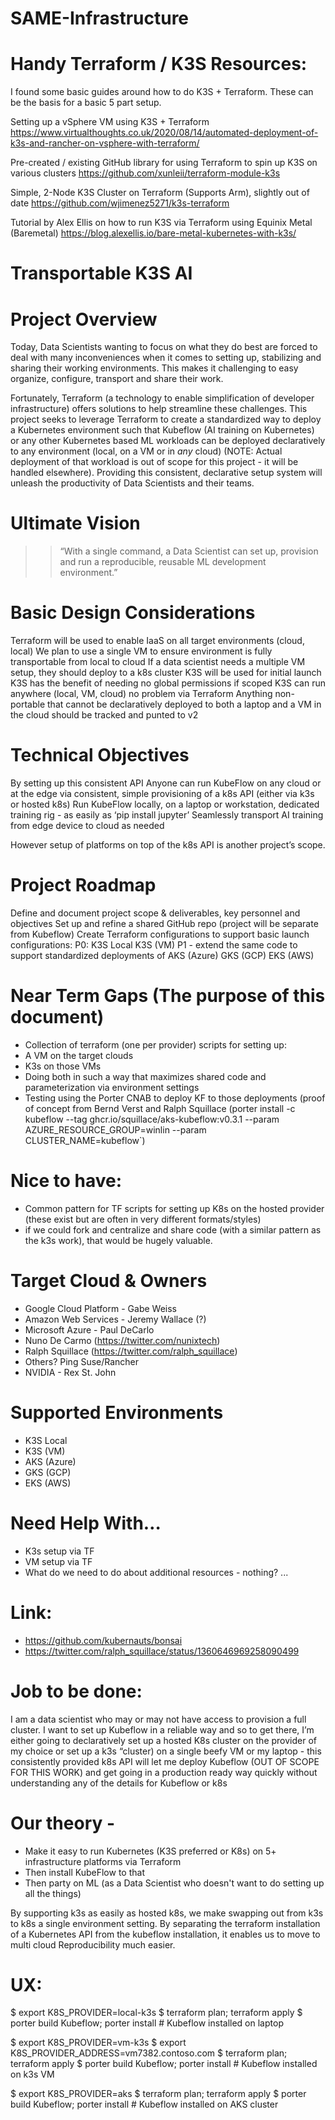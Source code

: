 # SAME-Infrastructure

# Handy Terraform / K3S Resources:

I found some basic guides around how to do K3S + Terraform. These can be the basis for a basic 5 part setup.

Setting up a vSphere VM using K3S + Terraform
https://www.virtualthoughts.co.uk/2020/08/14/automated-deployment-of-k3s-and-rancher-on-vsphere-with-terraform/

Pre-created / existing GitHub library for using Terraform to spin up K3S on various clusters
https://github.com/xunleii/terraform-module-k3s

Simple, 2-Node K3S Cluster on Terraform (Supports Arm), slightly out of date
https://github.com/wjimenez5271/k3s-terraform

Tutorial by Alex Ellis on how to run K3S via Terraform using Equinix Metal (Baremetal)
https://blog.alexellis.io/bare-metal-kubernetes-with-k3s/

# Transportable K3S AI

# Project Overview

Today, Data Scientists wanting to focus on what they do best are forced to deal with many inconveniences when it comes to setting up, stabilizing and sharing their working environments. This makes it challenging to easy organize, configure, transport and share their work.

Fortunately, Terraform (a technology to enable simplification of developer infrastructure) offers solutions to help streamline these challenges. This project seeks to leverage Terraform to create a standardized way to deploy a Kubernetes environment such that Kubeflow (AI training on Kubernetes) or any other Kubernetes based ML workloads can be deployed declaratively to any environment (local, on a VM or in *any* cloud) (NOTE: Actual deployment of that workload is out of scope for this project - it will be handled elsewhere). Providing this consistent, declarative setup system will unleash the productivity of Data Scientists and their teams. 

# Ultimate Vision

>> “With a single command, a Data Scientist can set up, provision and run a reproducible, reusable ML development environment.” 

# Basic Design Considerations
Terraform will be used to enable IaaS on all target environments (cloud, local)
We plan to use a single VM to ensure environment is fully transportable from local to cloud
If a data scientist needs a multiple VM setup, they should deploy to a k8s cluster
K3S will be used for initial launch
K3S has the benefit of needing no global permissions if scoped 
K3S can run anywhere (local, VM, cloud) no problem via Terraform
Anything non-portable that cannot be declaratively deployed to both a laptop and a VM in the cloud should be tracked and punted to v2

# Technical Objectives
By setting up this consistent API
Anyone can run KubeFlow on any cloud or at the edge via consistent, simple provisioning of a k8s API (either via k3s or hosted k8s)
Run KubeFlow locally, on a laptop or workstation, dedicated training rig - as easily as ‘pip install jupyter’
Seamlessly transport AI training from edge device to cloud as needed

However setup of platforms on top of the k8s API is another project’s scope.

# Project Roadmap
Define and document project scope & deliverables, key personnel and objectives 
Set up and refine a shared GitHub repo (project will be separate from Kubeflow)
Create Terraform configurations to support basic launch configurations:
P0:
K3S Local
K3S (VM)
P1 - extend the same code to support standardized deployments of 
AKS (Azure) 
GKS (GCP) 
EKS (AWS) 

# Near Term Gaps (The purpose of this document)
- Collection of terraform (one per provider) scripts for setting up:
- A VM on the target clouds 
- K3s on those VMs
- Doing both in such a way that maximizes shared code and parameterization via environment settings
- Testing using the Porter CNAB to deploy KF to those deployments (proof of concept from Bernd Verst and Ralph Squillace (porter install -c kubeflow --tag ghcr.io/squillace/aks-kubeflow:v0.3.1 --param AZURE_RESOURCE_GROUP=winlin --param CLUSTER_NAME=kubeflow`)

# Nice to have: 
- Common pattern for TF scripts for setting up K8s on the hosted provider
 (these exist but are often in very different formats/styles)
- if we could fork and centralize and share code (with a similar pattern as the k3s work), that would be hugely valuable.

# Target Cloud & Owners
- Google Cloud Platform - Gabe Weiss 
- Amazon Web Services - Jeremy Wallace (?)
- Microsoft Azure - Paul DeCarlo
- Nuno De Carmo (https://twitter.com/nunixtech)
- Ralph Squillace  (https://twitter.com/ralph_squillace) 
- Others? Ping Suse/Rancher
- NVIDIA - Rex St. John

# Supported Environments
- K3S Local
- K3S (VM)
- AKS (Azure)
- GKS (GCP)
- EKS (AWS)

# Need Help With…
- K3s setup via TF
- VM setup via TF
- What do we need to do about additional resources - nothing?
...

# Link: 
- https://github.com/kubernauts/bonsai
- https://twitter.com/ralph_squillace/status/1360646969258090499

# Job to be done:
I am a data scientist who may or may not have access to provision a full cluster. I want to set up Kubeflow in a reliable way and so to get there, I’m either going to declaratively set up a hosted K8s cluster on the provider of my choice or set up a k3s “cluster) on a single beefy VM or my laptop - this consistently provided k8s API will let me deploy Kubeflow (OUT OF SCOPE FOR THIS WORK) and get going in a production ready way quickly without understanding any of the details for Kubeflow or k8s

# Our theory -
- Make it easy to run Kubernetes (K3S preferred or K8s) on 5+ infrastructure platforms via Terraform
- Then install KubeFlow to that
- Then party on ML (as a Data Scientist who doesn't want to do setting up all the things)

By supporting k3s as easily as hosted k8s, we make swapping out from k3s to k8s a single environment setting.
By separating the terraform installation of a Kubernetes API from the kubeflow installation, it enables us to move to multi cloud Reproducibility much easier.

# UX:
$ export K8S_PROVIDER=local-k3s
$ terraform plan; terraform apply
$ porter build Kubeflow; porter install # Kubeflow installed on laptop

$ export K8S_PROVIDER=vm-k3s
$ export K8S_PROVIDER_ADDRESS=vm7382.contoso.com
$ terraform plan; terraform apply
$ porter build Kubeflow; porter install # Kubeflow installed on k3s VM

$ export K8S_PROVIDER=aks
$ terraform plan; terraform apply
$ porter build Kubeflow; porter install # Kubeflow installed on AKS cluster






